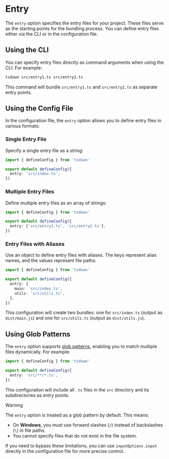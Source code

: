 # Entry

The `entry` option specifies the entry files for your project. These files serve as the starting points for the bundling process. You can define entry files either via the CLI or in the configuration file.

## Using the CLI

You can specify entry files directly as command arguments when using the CLI. For example:

```bash
tsdown src/entry1.ts src/entry2.ts
```

This command will bundle `src/entry1.ts` and `src/entry2.ts` as separate entry points.

## Using the Config File

In the configuration file, the `entry` option allows you to define entry files in various formats:

### Single Entry File

Specify a single entry file as a string:

```ts [tsdown.config.ts]
import { defineConfig } from 'tsdown'

export default defineConfig({
  entry: 'src/index.ts',
})
```

### Multiple Entry Files

Define multiple entry files as an array of strings:

```ts [tsdown.config.ts]
import { defineConfig } from 'tsdown'

export default defineConfig({
  entry: ['src/entry1.ts', 'src/entry2.ts'],
})
```

### Entry Files with Aliases

Use an object to define entry files with aliases. The keys represent alias names, and the values represent file paths:

```ts [tsdown.config.ts]
import { defineConfig } from 'tsdown'

export default defineConfig({
  entry: {
    main: 'src/index.ts',
    utils: 'src/utils.ts',
  },
})
```

This configuration will create two bundles: one for `src/index.ts` (output as `dist/main.js`) and one for `src/utils.ts` (output as `dist/utils.js`).

## Using Glob Patterns

The `entry` option supports [glob patterns](https://code.visualstudio.com/docs/editor/glob-patterns), enabling you to match multiple files dynamically. For example:

```ts [tsdown.config.ts]
import { defineConfig } from 'tsdown'

export default defineConfig({
  entry: 'src/**/*.ts',
})
```

This configuration will include all `.ts` files in the `src` directory and its subdirectories as entry points.

> [!WARNING]
> The `entry` option is treated as a glob pattern by default. This means:
>
> - On **Windows**, you must use forward slashes (`/`) instead of backslashes (`\`) in file paths.
> - You cannot specify files that do not exist in the file system.
>
> If you need to bypass these limitations, you can use `inputOptions.input` directly in the configuration file for more precise control.

